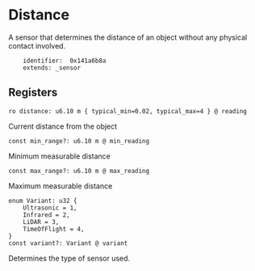 # Distance

A sensor that determines the distance of an object without any physical contact involved.

        identifier:  0x141a6b8a
        extends: _sensor

## Registers

    ro distance: u6.10 m { typical_min=0.02, typical_max=4 } @ reading

Current distance from the object

    const min_range?: u6.10 m @ min_reading

Minimum measurable distance 

    const max_range?: u6.10 m @ max_reading

Maximum measurable distance

    enum Variant: u32 {
        Ultrasonic = 1,
        Infrared = 2,
        LiDAR = 3,
        TimeOfFlight = 4,
    }
    const variant?: Variant @ variant

Determines the type of sensor used.
